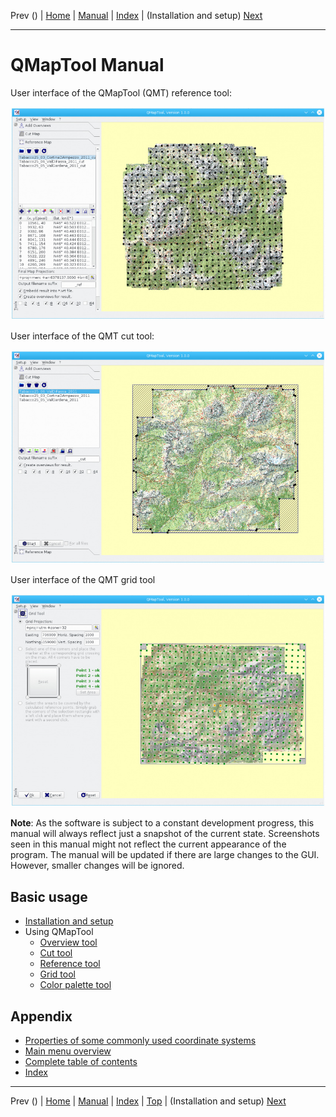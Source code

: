 Prev () | [Home](QMTHome) | [Manual](QMTDocMain) | [Index](QMTAxAdvIndex) | (Installation and setup) [Next](InstallSetup)
- - -

# QMapTool Manual

User interface of the QMapTool (QMT) reference tool:

![](QMapTool/images/qmaptool.jpg "")

User interface of the QMT cut tool:

![](QMapTool/images/qmaptool1.jpg "")

User interface of the QMT grid tool

![](QMapTool/images/qmaptool2.jpg "")

**Note**: As the software is subject to a constant development progress, this manual will
always reflect just a snapshot of the current state. Screenshots seen in this manual might 
not reflect the current appearance of the program. The manual will be updated if there are 
large changes to the GUI. However, smaller changes will be ignored. 



## Basic usage

* [Installation and setup](InstallSetup)
* Using QMapTool
    * [Overview tool](OverviewTool)
    * [Cut tool](CutTool)
    * [Reference tool](ReferenceTool)
    * [Grid tool](GridTool)
    * [Color palette tool](PaletteTool)
    
## Appendix

* [Properties of some commonly used coordinate systems](EpsgOverview)
* [Main menu overview](QMTAxMenuStructure)
* [Complete table of contents](QMTAxAdvToc)
* [Index](QMTAxAdvIndex)


- - -
Prev () | [Home](QMTHome) | [Manual](QMTDocMain) | [Index](QMTAxAdvIndex) | [Top](#) | (Installation and setup) [Next](InstallSetup)
